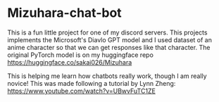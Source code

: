 # Mizuhara-chat-bot
This is a fun little project for one of my discord servers. This projects implements the Microsoft's Diavlo GPT model and I used dataset of an anime character so that we can get responses like that character. The original PyTorch model is on my huggingface repo
https://huggingface.co/sakai026/Mizuhara

This is helping me learn how chatbots really work, though I am really novice!
This was made following a tutorial by Lynn Zheng: https://www.youtube.com/watch?v=UBwvFuTC1ZE
